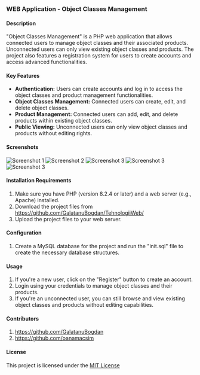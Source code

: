 ### WEB Application - Object Classes Management

#### Description
"Object Classes Management" is a PHP web application that allows connected users to manage object classes and their associated products. Unconnected users can only view existing object classes and products. The project also features a registration system for users to create accounts and access advanced functionalities.

#### Key Features
- **Authentication:** Users can create accounts and log in to access the object classes and product management functionalities.
- **Object Classes Management:** Connected users can create, edit, and delete object classes.
- **Product Management:** Connected users can add, edit, and delete products within existing object classes.
- **Public Viewing:** Unconnected users can only view object classes and products without editing rights.

#### Screenshots
![Screenshot 1](https://github.com/GalatanuBogdan/TehnologiiWeb/blob/main/images/Screenshot%202023-07-27%20at%2019.48.28.png)
![Screenshot 2](https://github.com/GalatanuBogdan/TehnologiiWeb/blob/main/images/Screenshot%202023-07-27%20at%2019.49.33.png)
![Screenshot 3](https://github.com/GalatanuBogdan/TehnologiiWeb/blob/main/images/Screenshot%202023-07-27%20at%2019.49.44.png)
![Screenshot 3](https://github.com/GalatanuBogdan/TehnologiiWeb/blob/main/images/Screenshot%202023-07-27%20at%2019.50.11.png)
![Screenshot 3](https://github.com/GalatanuBogdan/TehnologiiWeb/blob/main/images/Screenshot%202023-07-27%20at%2019.49.03.png)

#### Installation Requirements
1. Make sure you have PHP (version 8.2.4 or later) and a web server (e.g., Apache) installed.
2. Download the project files from https://github.com/GalatanuBogdan/TehnologiiWeb/
3. Upload the project files to your web server.

#### Configuration
1. Create a MySQL database for the project and run the "init.sql" file to create the necessary database structures.

#### Usage
1. If you're a new user, click on the "Register" button to create an account.
2. Login using your credentials to manage object classes and their products.
3. If you're an unconnected user, you can still browse and view existing object classes and products without editing capabilities.

#### Contributors
1. https://github.com/GalatanuBogdan
2. https://github.com/oanamacsim

#### License
This project is licensed under the [MIT License](LICENSE)

